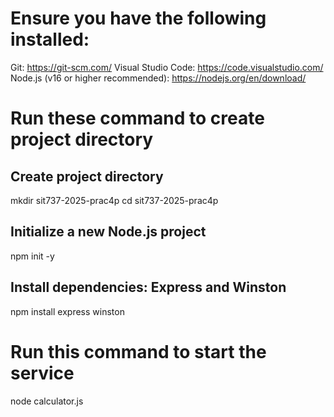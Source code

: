 # Ensure you have the following installed:

Git: https://git-scm.com/
Visual Studio Code: https://code.visualstudio.com/
Node.js (v16 or higher recommended): https://nodejs.org/en/download/

# Run these command to create project directory
## Create project directory
mkdir sit737-2025-prac4p
cd sit737-2025-prac4p

## Initialize a new Node.js project
npm init -y

## Install dependencies: Express and Winston
npm install express winston

# Run this command to start the service
node calculator.js
